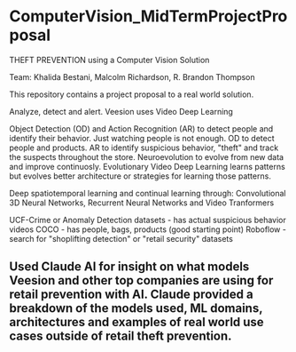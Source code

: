# ComputerVision_MidTermProjectProposal
THEFT PREVENTION using a Computer Vision Solution 

Team: Khalida Bestani, Malcolm Richardson, R. Brandon Thompson

This repository contains a project proposal to a real world solution. 

Analyze, detect and alert. Veesion uses Video Deep Learning

Object Detection (OD) and Action Recognition (AR) to detect people and identify their behavior. Just watching people is not enough. OD to detect people and products. AR to identify suspicious behavior, "theft" and track the suspects throughout the store. Neuroevolution to evolve from new data and improve continuosly. Evolutionary Video Deep Learning learns patterns but evolves better architecture or strategies for learning those patterns.

Deep spatiotemporal learning and continual learning through:
Convolutional 3D Neural Networks, Recurrent Neural Networks and Video Tranformers

UCF-Crime or Anomaly Detection datasets - has actual suspicious behavior videos
COCO - has people, bags, products (good starting point)
Roboflow - search for "shoplifting detection" or "retail security" datasets



## Used Claude AI for insight on what models Veesion and other top companies are using for retail prevention with AI. Claude provided a breakdown of the models used, ML domains, architectures and examples of real world use cases outside of retail theft prevention.
